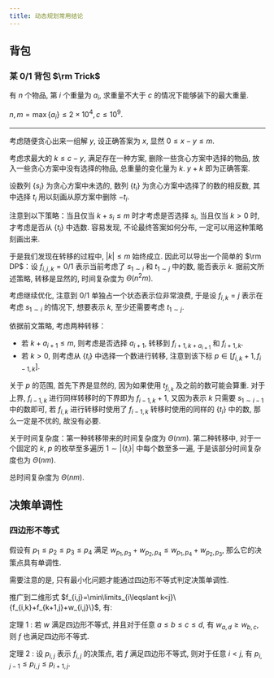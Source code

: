```yaml
---
title: 动态规划常用结论
---
```


## 背包

### 某 $0/1$ 背包 $\rm Trick$

有 $n$ 个物品, 第 $i$ 个重量为 $a_i$, 求重量不大于 $c$ 的情况下能够装下的最大重量. 

$n, m = \max\{a_i\} \leqslant 2 \times 10 ^ 4, c \leqslant 10 ^ 9.$

---

考虑随便贪心出来一组解 $y$, 设正确答案为 $x$, 显然 $0 \leqslant x - y \leqslant m$. 

考虑求最大的 $k \leqslant c - y$, 满足存在一种方案, 删除一些贪心方案中选择的物品, 放入一些贪心方案中没有选择的物品, 总重量的变化量为 $k$. $y + k$ 即为正确答案. 

设数列 $\{s_i\}$ 为贪心方案中未选的, 数列 $\{t_i\}$ 为贪心方案中选择了的数的相反数, 其中选择 $t_i$ 用以刻画从原方案中删除 $-t_i$. 

注意到以下策略：当且仅当 $k + s_i \leqslant m$ 时才考虑是否选择 $s_i$, 当且仅当 $k > 0$ 时, 才考虑是否从 $\{t_i\}$ 中选数. 容易发现, 不论最终答案如何分布, 一定可以用这种策略刻画出来. 

于是我们发现在转移的过程中, $|k| \leqslant m$ 始终成立. 因此可以导出一个简单的 $\rm DP$：设 $f_{i, j, k} = 0/1$ 表示当前考虑了 $s_{1 \sim i}$ 和 $t_{1 \sim j}$ 中的数, 能否表示 $k$. 据前文所述策略, 转移是显然的, 时间复杂度为 $\Theta(n ^ 2 m)$. 

考虑继续优化, 注意到 $0/1$ 单独占一个状态表示位非常浪费, 于是设 $f_{i, k} = j$ 表示在考虑 $s_{1 \sim i}$ 的情况下, 想要表示 $k$, 至少还需要考虑 $t_{1 \sim j}$. 

依据前文策略, 考虑两种转移：

- 若 $k + a_{i + 1} \leqslant m$, 则考虑是否选择 $a_{i + 1}$, 转移到 $f_{i + 1, k + a_{i + 1}}$ 和 $f_{i + 1, k}$.
- 若 $k > 0$, 则考虑从 $\{t_{i}\}$ 中选择一个数进行转移, 注意到该下标 $p \in [f_{i, k} + 1, f_{i - 1, k}]$.

关于 $p$ 的范围, 首先下界是显然的, 因为如果使用 $t_{f_{i, k}}$ 及之前的数可能会算重. 对于上界, $f_{i - 1, k}$ 进行同样转移时的下界即为 $f_{i - 1, k} + 1$, 又因为表示 $k$ 只需要 $s_{1 \sim i - 1}$ 中的数即可, 若 $f_{i, k}$ 进行转移时使用了 $f_{i - 1, k}$ 转移时使用的同样的 $\{t_{i}\}$ 中的数, 那么一定是不优的, 故没有必要. 

关于时间复杂度：第一种转移带来的时间复杂度为 $\Theta(nm)$. 第二种转移中, 对于一个固定的 $k$, $p$ 的枚举至多遍历 $1 \sim |\{t_i\}|$ 中每个数至多一遍, 于是该部分时间复杂度也为 $\Theta(nm)$.

总时间复杂度为 $\Theta(nm)$. 

## 决策单调性

### 四边形不等式

假设有 $p_1\leqslant p_2\leqslant p_3\leqslant p_4$ 满足 $w_{p_1,p_3}+w_{p_2,p_4}\leqslant w_{p_1,p_4}+w_{p_2,p_3}$, 那么它的决策点具有单调性.

需要注意的是, 只有最小化问题才能通过四边形不等式判定决策单调性.

推广到二维形式 $f_{i,j}=\min\limits_{i\leqslant k<j}\{f_{i,k}+f_{k+1,j}+w_{i,j}\}$, 有:

定理 $1$ : 若 $w$ 满足四边形不等式, 并且对于任意 $a \leqslant b\leqslant c\leqslant d$, 有 $w_{a,d}\geqslant w_{b,c}$, 则 $f$ 也满足四边形不等式.

定理 $2$ : 设 $p_{i,j}$ 表示 $f_{i,j}$ 的决策点, 若 $f$ 满足四边形不等式, 则对于任意 $i<j$, 有 $p_{i,j-1}\leqslant p_{i,j}\leqslant p_{i+1,j}.$
